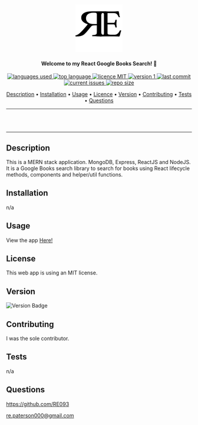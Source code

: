<br>
  <div align="center">
    <a href="https://github.com/RE093"><img src="./client/public/assets/RE.png" height="128" width="128" alt="RE"></a>
  </div>

<h4 align="center">Welcome to my React Google Books Search! 👋</h4>

<p align="center">
    <a href="#">
    <img src="https://img.shields.io/github/languages/count/RE093/HW21_RPaterson_GoogleBookSearch"
         alt="languages used">
    <a href="#">
    <img src="https://img.shields.io/github/languages/top/RE093/HW21_RPaterson_GoogleBookSearch"
         alt="top language">
    <a href="#">
    <img src="https://img.shields.io/badge/license-mit-blue"
         alt="licence MIT">
    <a href="#">
    <img src="https://img.shields.io/badge/version-1.0-red"
         alt="version 1">
        <a href="#">
    <img src="https://img.shields.io/github/last-commit/RE093/HW21_RPaterson_GoogleBookSearch"
         alt="last commit">
        <a href="#">
    <img src="https://img.shields.io/github/issues-raw/RE093/HW21_RPaterson_GoogleBookSearch"
         alt="current issues">
        <a href="#">
    <img src="https://img.shields.io/github/repo-size/RE093/HW21_RPaterson_GoogleBookSearch"
         alt="repo size">
</p>
      
<p align="center">
  <a href="#Description">Description</a> •
  <a href="#Installation">Installation</a> •
  <a href="#Usage">Usage</a> •
  <a href="#Licence">Licence</a> •
  <a href="#Version">Version</a> •
  <a href="#Contributing">Contributing</a> •
  <a href="#Tests">Tests</a> •
  <a href="#Questions">Questions</a>
</p>

<hr>
<br>
  <!-- <div align="center">
    <a href="https://github.com/RE093"><img src="./src/assets/RE.png" height="128" width="128" alt="RE"></a>
  </div> -->
<br>
<hr>

## Description

This is a MERN stack application. MongoDB, Express, ReactJS and NodeJS. It is a Google Books search library to search for books using React lifecycle methods, components and helper/util functions.

## Installation

n/a

## Usage

View the app <a href="#">Here!</a>

## License

This web app is  using an MIT license.

## Version

![Version Badge](https://img.shields.io/badge/version-1.0-red)

## Contributing

I was the sole contributor.

## Tests

n/a

## Questions

https://github.com/RE093

re.paterson000@gmail.com
